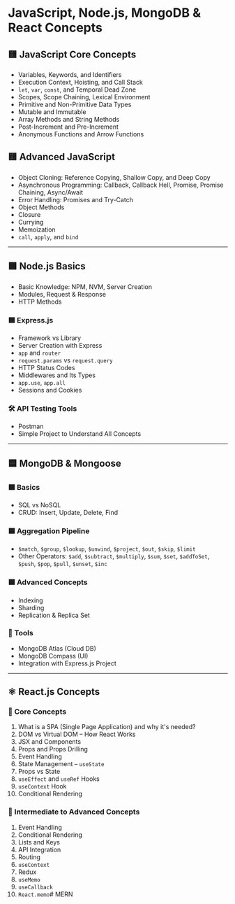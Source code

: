# JavaScript, Node.js, MongoDB & React Concepts

## 🟨 JavaScript Core Concepts

- Variables, Keywords, and Identifiers  
- Execution Context, Hoisting, and Call Stack  
- `let`, `var`, `const`, and Temporal Dead Zone  
- Scopes, Scope Chaining, Lexical Environment  
- Primitive and Non-Primitive Data Types  
- Mutable and Immutable  
- Array Methods and String Methods  
- Post-Increment and Pre-Increment  
- Anonymous Functions and Arrow Functions  

## 🟨 Advanced JavaScript

- Object Cloning: Reference Copying, Shallow Copy, and Deep Copy  
- Asynchronous Programming: Callback, Callback Hell, Promise, Promise Chaining, Async/Await  
- Error Handling: Promises and Try-Catch  
- Object Methods  
- Closure  
- Currying  
- Memoization  
- `call`, `apply`, and `bind`  

---

## 🟩 Node.js Basics

- Basic Knowledge: NPM, NVM, Server Creation  
- Modules, Request & Response  
- HTTP Methods  

### 🟩 Express.js

- Framework vs Library  
- Server Creation with Express  
- `app` and `router`  
- `request.params` vs `request.query`  
- HTTP Status Codes  
- Middlewares and Its Types  
- `app.use`, `app.all`  
- Sessions and Cookies  

### 🛠️ API Testing Tools

- Postman  
- Simple Project to Understand All Concepts  

---

## 🟦 MongoDB & Mongoose

### 🟦 Basics

- SQL vs NoSQL  
- CRUD: Insert, Update, Delete, Find  

### 🟦 Aggregation Pipeline

- `$match`, `$group`, `$lookup`, `$unwind`, `$project`, `$out`, `$skip`, `$limit`  
- Other Operators: `$add`, `$subtract`, `$multiply`, `$sum`, `$set`, `$addToSet`, `$push`, `$pop`, `$pull`, `$unset`, `$inc`  

### 🟦 Advanced Concepts

- Indexing  
- Sharding  
- Replication & Replica Set  

### 🧰 Tools

- MongoDB Atlas (Cloud DB)  
- MongoDB Compass (UI)  
- Integration with Express.js Project  

---

## ⚛️ React.js Concepts

### 🧠 Core Concepts

1. What is a SPA (Single Page Application) and why it's needed?  
2. DOM vs Virtual DOM – How React Works  
3. JSX and Components  
4. Props and Props Drilling  
5. Event Handling  
6. State Management – `useState`  
7. Props vs State  
8. `useEffect` and `useRef` Hooks  
9. `useContext` Hook  
10. Conditional Rendering  

### 🔄 Intermediate to Advanced Concepts

1. Event Handling  
2. Conditional Rendering  
3. Lists and Keys  
4. API Integration  
5. Routing  
6. `useContext`  
7. Redux  
8. `useMemo`  
9. `useCallback`  
10. `React.memo`#   M E R N  
 